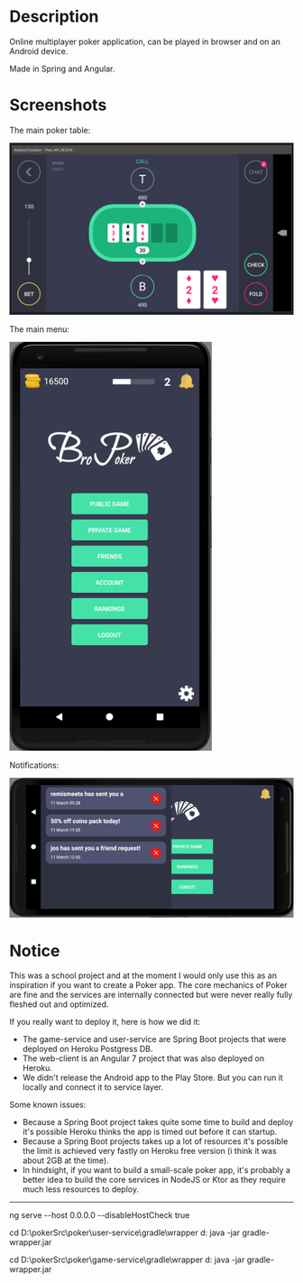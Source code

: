 # Description
Online multiplayer poker application, can be played in browser and on an Android device.

Made in Spring and Angular.

# Screenshots
The main poker table:

![poker1](https://github.com/Bryanx/poker/blob/master/web-client/src/assets/img/poker1.png)

The main menu:

![poker2](https://github.com/Bryanx/poker/blob/master/web-client/src/assets/img/poker2.png)

Notifications:

![poker3](https://github.com/Bryanx/poker/blob/master/web-client/src/assets/img/poker3.png)

# Notice
This was a school project and at the moment I would only use this as an inspiration if you want to create a Poker app. The core mechanics of Poker are fine and the services are internally connected but were never really fully fleshed out and optimized.

If you really want to deploy it, here is how we did it:
- The game-service and user-service are Spring Boot projects that were deployed on Heroku Postgress DB.
- The web-client is an Angular 7 project that was also deployed on Heroku.
- We didn't release the Android app to the Play Store. But you can run it locally and connect it to service layer.

Some known issues:
- Because a Spring Boot project takes quite some time to build and deploy it's possible Heroku thinks the app is timed out before it can startup.
- Because a Spring Boot projects takes up a lot of resources it's possible the limit is achieved very fastly on Heroku free version (i think it was about 2GB at the time).
- In hindsight, if you want to build a small-scale poker app, it's probably a better idea to build the core services in NodeJS or Ktor as they require much less resources to deploy.


-----------------
ng serve --host 0.0.0.0 --disableHostCheck true

cd D:\pokerSrc\poker\user-service\gradle\wrapper
d:
java -jar gradle-wrapper.jar

cd D:\pokerSrc\poker\game-service\gradle\wrapper
d:
java -jar gradle-wrapper.jar

